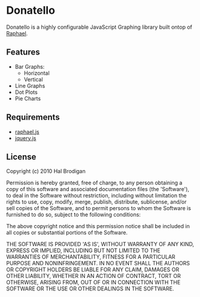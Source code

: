 # Donatello

Donatello is a highly configurable JavaScript Graphing library built ontop of
[Raphael](http://raphaeljs.com/).

## Features

* Bar Graphs:
  * Horizontal
  * Vertical
* Line Graphs
* Dot Plots
* Pie Charts

## Requirements

* [raphael.js](http://raphaeljs.com/)
* [jquery.js](http://jquery.com/)

## License

Copyright (c) 2010 Hal Brodigan

Permission is hereby granted, free of charge, to any person obtaining
a copy of this software and associated documentation files (the
'Software'), to deal in the Software without restriction, including
without limitation the rights to use, copy, modify, merge, publish,
distribute, sublicense, and/or sell copies of the Software, and to
permit persons to whom the Software is furnished to do so, subject to
the following conditions:

The above copyright notice and this permission notice shall be
included in all copies or substantial portions of the Software.

THE SOFTWARE IS PROVIDED 'AS IS', WITHOUT WARRANTY OF ANY KIND,
EXPRESS OR IMPLIED, INCLUDING BUT NOT LIMITED TO THE WARRANTIES OF
MERCHANTABILITY, FITNESS FOR A PARTICULAR PURPOSE AND NONINFRINGEMENT.
IN NO EVENT SHALL THE AUTHORS OR COPYRIGHT HOLDERS BE LIABLE FOR ANY
CLAIM, DAMAGES OR OTHER LIABILITY, WHETHER IN AN ACTION OF CONTRACT,
TORT OR OTHERWISE, ARISING FROM, OUT OF OR IN CONNECTION WITH THE
SOFTWARE OR THE USE OR OTHER DEALINGS IN THE SOFTWARE.

